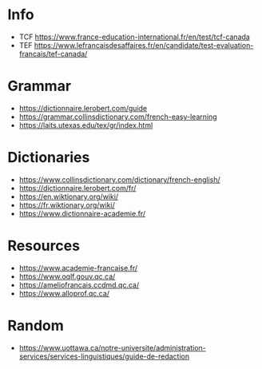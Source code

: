 # Info

- TCF <https://www.france-education-international.fr/en/test/tcf-canada>
- TEF <https://www.lefrancaisdesaffaires.fr/en/candidate/test-evaluation-francais/tef-canada/>

# Grammar

+ <https://dictionnaire.lerobert.com/guide>
+ <https://grammar.collinsdictionary.com/french-easy-learning>
+ <https://laits.utexas.edu/tex/gr/index.html>

# Dictionaries

+ <https://www.collinsdictionary.com/dictionary/french-english/>
+ <https://dictionnaire.lerobert.com/fr/>
+ <https://en.wiktionary.org/wiki/>
+ <https://fr.wiktionary.org/wiki/>
+ <https://www.dictionnaire-academie.fr/>

# Resources

- <https://www.academie-francaise.fr/>
- <https://www.oqlf.gouv.qc.ca/>
- <https://ameliofrancais.ccdmd.qc.ca/>
- <https://www.alloprof.qc.ca/>

# Random

- <https://www.uottawa.ca/notre-universite/administration-services/services-linguistiques/guide-de-redaction>
